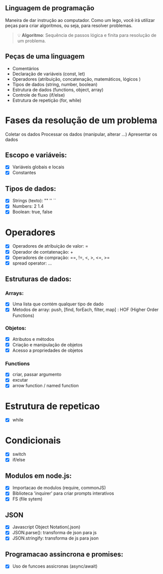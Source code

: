 ## Linguagem de programação

Maneira de dar instrução ao computador.
Como um lego, você irá utilizar peças para criar algoritmos, ou seja, para resolver problemas.

> 💡 **Algoritmo**: Sequência de passos lógica e finita para resolução de um problema.

## Peças de uma linguagem

- Comentários
- Declaração de variáveis (const, let)
- Operadores (atribuição, concatenação, matemáticos, lógicos )
- Tipos de dados (string, number, boolean)
- Estrutura de dados (functions, object, array)
- Controle de fluxo (if/else)
- Estrutura de repetição (for, while)

# Fases da resolução de um problema

Coletar os dados
Processar os dados (manipular, alterar ...)
Apresentar os dados

## Escopo e variáveis:

- [x] Variáveis globais e locais
- [x] Constantes

## Tipos de dados:

- [x] Strings (texto): "" '' ``
- [x] Numbers: 2 1.4
- [x] Boolean: true, false

# Operadores

- [x] Operadores de atribuição de valor: =
- [x] Operador de contatenação: +
- [x] Operadores de compração: ==,  !=, <, >,  <=, >=
- [x] spread operator: ...

## Estruturas de dados:

### Arrays: 

- [x] Uma lista que contém qualquer tipo de dado 
- [x] Metodos de array: push, [find, forEach, filter, map] : HOF (Higher Order Functions)

### Objetos:

- [x] Atributos e métodos
- [x] Criação e manipulação de objetos
- [x] Acesso a propriedades de objetos

### Functions

- [x] criar, passar argumento
- [x] excutar
- [x] arrow function / named function

# Estrutura de repeticao 

- [x] while

# Condicionais

- [x] switch
- [x] if/else

## Modulos em node.js:

- [x] Importacao de modulos (require, commonJS)
- [x] Biblioteca 'inquirer' para criar prompts interativos
- [x] FS (file sytem)

## JSON

- [x] Javascript Object Notation(.json)
- [x] JSON.parse(): transforma de json para js
- [x] JSON.stringify: transforma de js para json

## Programacao assincrona e promises:

- [x] Uso de funcoes assicronas (async/await)
